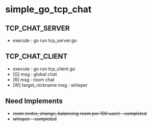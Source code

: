 # simple_go_tcp_chat

## TCP_CHAT_SERVER
* execute : go run tcp_server.go  

## TCP_CHAT_CLIENT
* execute : go run tcp_client.go  
* [G] msg : global chat
* [R] msg : room chat
* [W] target_nickname msg : whisper

## Need Implements
* <del>room (enter, change, balancing room per 100 user) - completed</del>
* <del>whisper - completed</del>

